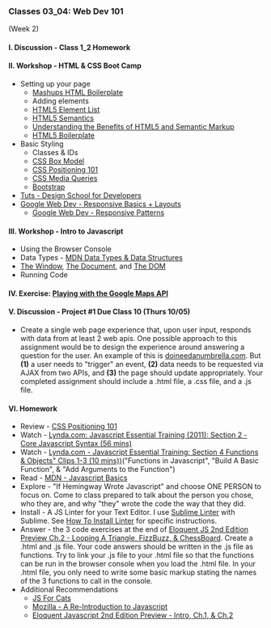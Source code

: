 ### Classes 03_04: Web Dev 101  
(Week 2)

#### I. Discussion - Class 1_2 Homework

#### II. Workshop - HTML & CSS Boot Camp
* Setting up your page
	* [Mashups HTML Boilerplate](https://github.com/craigprotzel/Mashups/blob/master/03_04_Web_Dev_101/HTML_Boilerplate/html_boilerplate.html)
	* Adding elements
	* [HTML5 Element List](https://developer.mozilla.org/en-US/docs/Web/Guide/HTML/HTML5/HTML5_element_list)	
	* [HTML5 Semantics](http://diveintohtml5.info/semantics.html) 
	* [Understanding the Benefits of HTML5 and Semantic Markup](http://www.webmechanix.com/advantages-of-html5-and-semantic-markup)
	* [HTML5 Boilerplate](http://html5boilerplate.com/)
* Basic Styling
	* Classes & IDs
	* [CSS Box Model](http://css-tricks.com/the-css-box-model/)
	* [CSS Positioning 101](http://alistapart.com/article/css-positioning-101) 
	* [CSS Media Queries](https://developer.mozilla.org/en-US/docs/Web/Guide/CSS/Media_queries)
	* [Bootstrap](http://getbootstrap.com/)
* [Tuts - Design School for Developers](http://webdesign.tutsplus.com/series/design-school-for-developers--webdesign-13793)
* [Google Web Dev - Responsive Basics + Layouts](https://developers.google.com/web/fundamentals/design-and-ui/responsive/)
	* [Google Web Dev - Responsive Patterns](https://developers.google.com/web/fundamentals/design-and-ui/responsive/patterns/?hl=en)

#### III. Workshop - Intro to Javascript
* Using the Browser Console
* Data Types - [MDN Data Types & Data Structures](https://developer.mozilla.org/en-US/docs/Web/JavaScript/Data_structures)
* [The Window](https://developer.mozilla.org/en/docs/Web/API/Window), [The Document](https://developer.mozilla.org/en-US/docs/Web/API/document), and [The DOM](https://developer.mozilla.org/en-US/docs/Web/API/Document_Object_Model/Introduction)
* Running Code

#### IV. Exercise: [Playing with the Google Maps API](https://developers.google.com/maps/documentation/javascript/tutorial)

#### V. Discussion - Project #1 Due Class 10 (Thurs 10/05) 
* Create a single web page experience that, upon user input, responds with data from at least 2 web apis. One possible approach to this assignment would be to design the experience around answering a question for the user. An example of this is [doineedanumbrella.com](http://doineedanumbrella.com/). But **(1)** a user needs to "trigger" an event, **(2)** data needs to be requested via AJAX from two APIs, and **(3)** the page should update appropriately. Your completed assignment should include a .html file, a .css file, and a .js file.

#### VI. Homework
* Review - [CSS Positioning 101](http://alistapart.com/article/css-positioning-101)
* Watch - [Lynda.com: Javascript Essential Training (2011): Section 2 - Core Javascript Syntax (56 mins)](http://www.nyu.edu/lynda)
* Watch - [Lynda.com - Javascript Essential Training: Section 4  Functions & Objects" Clips 1-3 (10 mins))](http://www.nyu.edu/lynda)("Functions in Javascript", "Build A Basic Function", & "Add Arguments to the Function")
* Read - [MDN - Javascript Basics](https://developer.mozilla.org/en-US/Learn/Getting_started_with_the_web/JavaScript_basics)
* Explore - "If Hemingway Wrote Javascript" and choose ONE PERSON to focus on. Come to class prepared to talk about the person you chose, who they are, and why "they" wrote the code the way that they did.
* Install - A JS Linter for your Text Editor. I use [Sublime Linter](http://www.sublimelinter.com/en/latest/index.html) with Sublime. See [How To Install Linter]() for specific instructions.
* Answer - the 3 code exercises at the end of [Eloquent JS 2nd Edition Preview Ch.2 - Looping A Triangle, FizzBuzz, & ChessBoard](http://eloquentjavascript.net/02_program_structure.html). Create a .html and .js file. Your code answers should be written in the .js file as functions. Try to link your .js file to your .html file so that the functions can be run in the browser console when you load the .html file. In your .html file, you only need to write some basic markup stating the names of the 3 functions to call in the console.
* Additional Recommendations
	* [JS For Cats](http://jsforcats.com/)
	* [Mozilla - A Re-Introduction to Javascript](https://developer.mozilla.org/en-US/docs/Web/JavaScript/A_re-introduction_to_JavaScript)
	* [Eloquent Javascript 2nd Edition Preview - Intro, Ch.1, & Ch.2](http://eloquentjavascript.net/)


